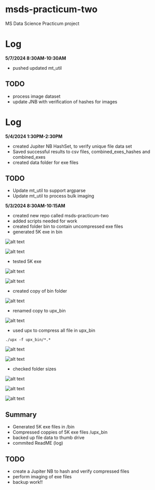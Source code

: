 # msds-practicum-two
MS Data Science Practicum project 

# Log
**5/7/2024 8:30AM-10:30AM**
- pushed updated mt_util
## TODO
- process image dataset
- update JNB with verification of hashes for images


# Log
**5/4/2024 1:30PM-2:30PM**
- created Jupiter NB HashSet, to verify unique file data set
- Saved successful results to csv files, combined_exes_hashes and combined_exes
- created data folder for exe files
## TODO
- Update mt_util to support argparse
- Update mt_util to process bulk imaging

**5/3/2024 8:30AM-10:15AM**
- created new repo called msds-practicum-two
- added scripts needed for work
- created folder bin to contain uncompressed exe files
- generated 5K exe in bin

![alt text](image.png)

![alt text](image-1.png)

- tested 5K exe 

![alt text](image-2.png)

![alt text](image-3.png)

- created copy of bin folder

![alt text](image-4.png)

- renamed copy to upx_bin

![alt text](image-5.png)

- used upx to compress all file in upx_bin

```
./upx -f upx_bin/*.*       
```

![alt text](image-6.png)

![alt text](image-7.png)

- checked folder sizes

![alt text](image-8.png)

![alt text](image-9.png)

![alt text](image-10.png)

## Summary
- Generated 5K exe files in /bin
- Compressed coppies of 5K exe files /upx_bin
- backed up file data to thumb drive
- commited ReadME (log)  
## TODO
- create a Jupiter NB to hash and verify compressed files
- perform imaging of exe files
- backup work!!

